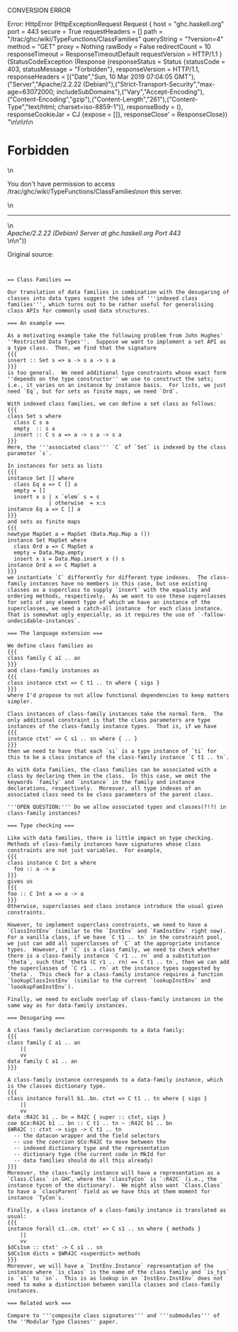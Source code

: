 CONVERSION ERROR

Error: HttpError (HttpExceptionRequest Request {
  host                 = "ghc.haskell.org"
  port                 = 443
  secure               = True
  requestHeaders       = []
  path                 = "/trac/ghc/wiki/TypeFunctions/ClassFamilies"
  queryString          = "?version=4"
  method               = "GET"
  proxy                = Nothing
  rawBody              = False
  redirectCount        = 10
  responseTimeout      = ResponseTimeoutDefault
  requestVersion       = HTTP/1.1
}
 (StatusCodeException (Response {responseStatus = Status {statusCode = 403, statusMessage = "Forbidden"}, responseVersion = HTTP/1.1, responseHeaders = [("Date","Sun, 10 Mar 2019 07:04:05 GMT"),("Server","Apache/2.2.22 (Debian)"),("Strict-Transport-Security","max-age=63072000; includeSubDomains"),("Vary","Accept-Encoding"),("Content-Encoding","gzip"),("Content-Length","261"),("Content-Type","text/html; charset=iso-8859-1")], responseBody = (), responseCookieJar = CJ {expose = []}, responseClose' = ResponseClose}) "<!DOCTYPE HTML PUBLIC \"-//IETF//DTD HTML 2.0//EN\">\n<html><head>\n<title>403 Forbidden</title>\n</head><body>\n<h1>Forbidden</h1>\n<p>You don't have permission to access /trac/ghc/wiki/TypeFunctions/ClassFamilies\non this server.</p>\n<hr>\n<address>Apache/2.2.22 (Debian) Server at ghc.haskell.org Port 443</address>\n</body></html>\n"))

Original source:

```trac


== Class Families ==

Our translation of data families in combination with the desugaring of classes into data types suggest the idea of '''indexed class families''', which turns out to be rather useful for generalising class APIs for commonly used data structures.

=== An example ===

As a motivating example take the following problem from John Hughes' ''Restricted Data Types''.  Suppose we want to implement a set API as a type class.  Then, we find that the signature
{{{
insert :: Set s => a -> s a -> s a
}}}
is too general.  We need additional type constraints whose exact form ''depends on the type constructor'' we use to construct the sets; i.e., it varies on an instance by instance basis.  For lists, we just need `Eq`, but for sets as finite maps, we need `Ord`.

With indexed class families, we can define a set class as follows:
{{{
class Set s where
  class C s a
  empty  :: s a
  insert :: C s a => a -> s a -> s a
}}}
Here, the '''associated class''' `C` of `Set` is indexed by the class parameter `s`.

In instances for sets as lists
{{{
instance Set [] where
  class Eq a => C [] a
  empty = []
  insert x s | x `elem` s = s
             | otherwise  = x:s
instance Eq a => C [] a
}}}
and sets as finite maps
{{{
newtype MapSet a = MapSet (Data.Map.Map a ())
instance Set MapSet where
  class Ord a => C MapSet a
  empty = Data.Map.empty
  insert x s = Data.Map.insert x () s
instance Ord a => C MapSet a
}}}
we instantiate `C` differently for different type indexes.  The class-family instances have no members in this case, but use existing classes as a superclass to supply `insert` with the equality and ordering methods, respectively.  As we want to use these superclasses for sets of any element type of which we have an instance of the superclasses, we need a catch-all instance  for each class instance.  That is somewhat ugly especially, as it requires the use of `-fallow-undecidable-instances`.

=== The language extension ===

We define class families as
{{{
class family C a1 .. an
}}}
and class-family instances as
{{{
class instance ctxt => C t1 .. tn where { sigs }
}}}
where I'd propose to not allow functional dependencies to keep matters simpler.

Class instances of class-family instances take the normal form.  The only additional constraint is that the class parameters are type instances of the class-family instance types.  That is, if we have
{{{
instance ctxt' => C s1 .. sn where { .. }
}}}
then we need to have that each `si` is a type instance of `ti` for this to be a class instance of the class-family instance `C t1 .. tn`.

As with data families, the class families can be associated with a class by declaring them in the class.  In this case, we omit the keywords `family` and `instance` in the family and instance declarations, respectively.  Moreover, all type indexes of an associated class need to be class parameters of the parent class.

'''OPEN QUESTION:''' Do we allow associated types and classes(?!?) in class-family instances?

=== Type checking ===

Like with data families, there is little impact on type checking.  Methods of class-family instances have signatures whose class constraints are not just variables.  For example,
{{{
class instance C Int a where 
  foo :: a -> a
}}}
gives us
{{{
foo :: C Int a => a -> a
}}}
Otherwise, superclasses and class instance introduce the usual given constraints.  

However, to implement superclass constraints, we need to have a `ClassInstEnv` (similar to the `InstEnv` and `FamInstEnv` right now).  For a vanilla class, if we have `C t1 .. tn` in the constraint pool, we just can add all superclasses of `C` at the appropriate instance types.  However, if `C` is a class family, we need to check whether there is a class-family instance `C r1 .. rn` and a substitution `theta`, such that `theta (C r1 .. rn) == C t1 .. tn`, then we can add the superclasses of `C r1 .. rn` at the instance types suggested by `theta`.  This check for a class-family instance requires a function `lookupClassInstEnv` (similar to the current `lookupInstEnv` and `loookupFamInstEnv`).

Finally, we need to exclude overlap of class-family instances in the same way as for data-family instances.

=== Desugaring ===

A class family declaration corresponds to a data family:
{{{
class family C a1 .. an
    ||
    vv
data family C a1 .. an
}}}

A class-family instance corresponds to a data-family instance, which is the classes dictionary type.
{{{
class instance forall b1..bn. ctxt => C t1 .. tn where { sigs }
    ||
    vv
data :R42C b1 .. bn = R42C { super :: ctxt, sigs }
coe $Co:R42C b1 .. bn :: C t1 .. tn ~ :R42C b1 .. bn
$WR42C :: ctxt -> sigs -> C t1 .. tn
  -- the datacon wrapper and the field selectors
  -- use the coercion $Co:R42C to move between the
  -- indexed dictionary type and the representation
  -- dictionary type (the current code in MkId for
  -- data families should do all this already)
}}}
Moreover, the class-family instance will have a representation as a `Class.Class` in GHC, where the `classTyCon` is `:R42C` (i.e., the instance tycon of the dictionary).  We might also want `Class.Class` to have a `classParent` field as we have this at them moment for instance `TyCon`s.

Finally, a class instance of a class-family instance is translated as usual:
{{{
instance forall c1..cm. ctxt' => C s1 .. sn where { methods }
    ||
    vv
$dCs1sm :: ctxt' -> C s1 .. sn
$dCs1sm dicts = $WR42C <superdict> methods
}}}
Moreover, we will have a `InstEnv.Instance` representation of the instance where `is_class` is the name of the class family and `is_tys` is `s1` to `sn`.  This is as lookup in an `InstEnv.InstEnv` does not need to make a distinction between vanilla classes and class-family instances.

=== Related work ===

Compare to '''composite class signatures''' and '''submodules''' of the ''Modular Type Classes'' paper.
```
